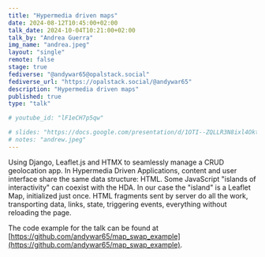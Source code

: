 ```yaml
---
title: "Hypermedia driven maps"
date: 2024-08-12T10:45:00+02:00
talk_date: 2024-10-04T10:21:00+02:00
talk_by: "Andrea Guerra"
img_name: "andrea.jpeg"
layout: "single"
remote: false
stage: true
fediverse: "@andywar65@opalstack.social"
fediverse_url: "https://opalstack.social/@andywar65"
description: "Hypermedia driven maps"
published: true
type: "talk"

# youtube_id: "lF1eCH7p5qw"

# slides: "https://docs.google.com/presentation/d/1OTI--ZQLLR3N8ixl4OktEwbXfiau_0BNXicl_3j5uYc/edit?usp=sharing"
# notes: "andrew.jpeg"
---
```


Using Django, Leaflet.js and HTMX to seamlessly manage a CRUD geolocation app. In Hypermedia Driven Applications, content and user interface share the same data structure: HTML. Some JavaScript "islands of interactivity" can coexist with the HDA. In our case the "island" is a Leaflet Map, initialized just once. HTML fragments sent by server do all the work, transporting data, links, state, triggering events, everything without reloading the page.

The code example for the talk can be found at [https://github.com/andywar65/map_swap_example](https://github.com/andywar65/map_swap_example).
